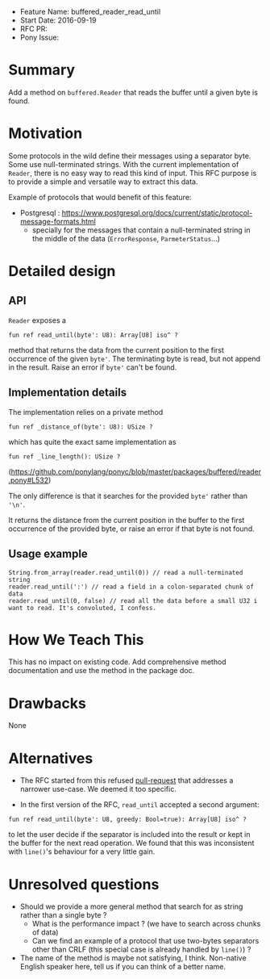 - Feature Name: buffered_reader_read_until
- Start Date: 2016-09-19
- RFC PR:
- Pony Issue:

# Summary

Add a method on ``buffered.Reader`` that reads the buffer until a given byte is found.

# Motivation

Some protocols in the wild define their messages using a separator byte. Some use null-terminated strings. With the current implementation of ``Reader``, there is no easy way to read this kind of input. This RFC purpose is to provide a simple and versatile way to extract this data.

Example of protocols that would benefit of this feature:

- Postgresql : https://www.postgresql.org/docs/current/static/protocol-message-formats.html
  - specially for the messages that contain a null-terminated string in the middle of the data (`ErrorResponse`, `ParmeterStatus`...)

# Detailed design

## API

``Reader`` exposes a

```pony
fun ref read_until(byte': U8): Array[U8] iso^ ?
```

method that returns the data from the current position to the first occurrence of the given ``byte'``. The terminating byte is read, but not append in the result. Raise an error if `byte'` can't be found.


## Implementation details

The implementation relies on a private method

```pony
fun ref _distance_of(byte': U8): USize ?
```

which has quite the exact same implementation as


```pony
fun ref _line_length(): USize ?
```

(https://github.com/ponylang/ponyc/blob/master/packages/buffered/reader.pony#L532)

The only difference is that it searches for the provided `byte'` rather than `'\n'`.

It returns the distance from the current position in the buffer to the first occurrence of the provided byte, or raise an error if that byte is not found.

## Usage example

```pony
String.from_array(reader.read_until(0)) // read a null-terminated string
reader.read_until(':') // read a field in a colon-separated chunk of data
reader.read_until(0, false) // read all the data before a small U32 i want to read. It's convoluted, I confess.
```

# How We Teach This

This has no impact on existing code. Add comprehensive method documentation and use the method in the package doc.

# Drawbacks

None

# Alternatives

- The RFC started from this refused [pull-request](https://github.com/ponylang/ponyc/pull/1239) that addresses a narrower use-case. We deemed it too specific.

- In the first version of the RFC, `read_until` accepted a second argument:

```pony
fun ref read_until(byte': U8, greedy: Bool=true): Array[U8] iso^ ?
```

to let the user decide if the separator is included into the result or kept in the buffer for the next read operation. We found that this was inconsistent with `line()`'s behaviour for a very little gain.

# Unresolved questions

- Should we provide a more general method that search for as string rather than a single byte ?
  - What is the performance impact ? (we have to search across chunks of data)
  - Can we find an example of a protocol that use two-bytes separators other than CRLF (this special case is already handled by `line()`) ?
- The name of the method is maybe not satisfying, I think. Non-native English speaker here, tell us if you can think of a better name.
